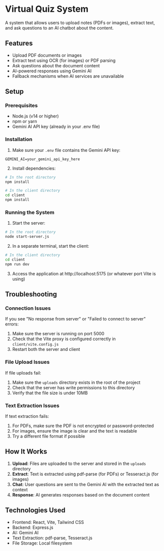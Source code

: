 # Virtual Quiz System

A system that allows users to upload notes (PDFs or images), extract text, and ask questions to an AI chatbot about the content.

## Features

- Upload PDF documents or images
- Extract text using OCR (for images) or PDF parsing
- Ask questions about the document content
- AI-powered responses using Gemini AI
- Fallback mechanisms when AI services are unavailable

## Setup

### Prerequisites

- Node.js (v14 or higher)
- npm or yarn
- Gemini AI API key (already in your .env file)

### Installation

1. Make sure your `.env` file contains the Gemini API key:

```
GEMINI_AI=your_gemini_api_key_here
```

2. Install dependencies:

```bash
# In the root directory
npm install

# In the client directory
cd client
npm install
```

### Running the System

1. Start the server:

```bash
# In the root directory
node start-server.js
```

2. In a separate terminal, start the client:

```bash
# In the client directory
cd client
npm run dev
```

3. Access the application at http://localhost:5175 (or whatever port Vite is using)

## Troubleshooting

### Connection Issues

If you see "No response from server" or "Failed to connect to server" errors:

1. Make sure the server is running on port 5000
2. Check that the Vite proxy is configured correctly in `client/vite.config.js`
3. Restart both the server and client

### File Upload Issues

If file uploads fail:

1. Make sure the `uploads` directory exists in the root of the project
2. Check that the server has write permissions to this directory
3. Verify that the file size is under 10MB

### Text Extraction Issues

If text extraction fails:

1. For PDFs, make sure the PDF is not encrypted or password-protected
2. For images, ensure the image is clear and the text is readable
3. Try a different file format if possible

## How It Works

1. **Upload**: Files are uploaded to the server and stored in the `uploads` directory
2. **Extract**: Text is extracted using pdf-parse (for PDFs) or Tesseract.js (for images)
3. **Chat**: User questions are sent to the Gemini AI with the extracted text as context
4. **Response**: AI generates responses based on the document content

## Technologies Used

- Frontend: React, Vite, Tailwind CSS
- Backend: Express.js
- AI: Gemini AI
- Text Extraction: pdf-parse, Tesseract.js
- File Storage: Local filesystem
